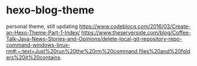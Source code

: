 # hexo-blog-theme

personal theme, still updating
https://www.codeblocq.com/2016/03/Create-an-Hexo-Theme-Part-1-Index/
https://www.theserverside.com/blog/Coffee-Talk-Java-News-Stories-and-Opinions/delete-local-git-repository-repo-command-windows-linux-rm#:~:text=Just%20run%20the%20rm%20command,files%20and%20folders%20it%20contains.
